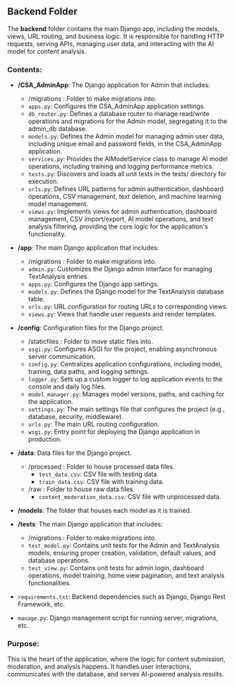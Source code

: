 ## Backend Folder

The **backend** folder contains the main Django app, including the models, views, URL routing, and business logic. It is responsible for handling HTTP requests, serving APIs, managing user data, and interacting with the AI model for content analysis.

### Contents:

- **/CSA_AdminApp**: The Django application for Admin that includes:
  - /migrations : Folder to make migrations into.
  - `apps.py`: Configures the CSA_AdminApp application settings.
  - `db_router.py`: Defines a database router to manage read/write operations and migrations for the Admin model, segregating it to the admin_db database.
  - `models.py`: Defines the Admin model for managing admin user data, including unique email and password fields, in the CSA_AdminApp application.
  - `services.py`: Provides the AIModelService class to manage AI model operations, including training and logging performance metrics.
  - `tests.py`: Discovers and loads all unit tests in the tests/ directory for execution.
  - `urls.py`: Defines URL patterns for admin authentication, dashboard operations, CSV management, text deletion, and machine learning model management.
  - `views.py`: Implements views for admin authentication, dashboard management, CSV import/export, AI model operations, and text analysis filtering, providing the core logic for the application's functionality.

- **/app**: The main Django application that includes:
  - /migrations : Folder to make migrations into.
  - `admin.py`: Customizes the Django admin interface for managing TextAnalysis entries.
  - `apps.py`: Configures the Django app settings.
  - `models.py`: Defines the Django model for the TextAnalysis database table.
  - `urls.py`: URL configuration for routing URLs to corresponding views.
  - `views.py`: Views that handle user requests and render templates.

- **/config**: Configuration files for the Django project.
  - /staticfiles : Folder to move static files into.
  - `asgi.py`: Configures ASGI for the project, enabling asynchronous server communication.
  - `config.py`: Centralizes application configurations, including model, training, data paths, and logging settings.
  - `logger.py`: Sets up a custom logger to log application events to the console and daily log files.
  - `model_manager.py`: Manages model versions, paths, and caching for the application.
  - `settings.py`: The main settings file that configures the project (e.g., database, security, middleware).
  - `urls.py`: The main URL routing configuration.
  - `wsgi.py`: Entry point for deploying the Django application in production.

- **/data**: Data files for the Django project.
  - /processed : Folder to house processed data files. 
    - `test_data.csv`: CSV file with testing data.
    - `train_data.csv`: CSV file with training data.
  - /raw : Folder to house raw data files.
    - `content_moderation_data.csv`: CSV file with unprocessed data.

- **/models**: The folder that houses each model as it is trained.

- **/tests**: The main Django application that includes:
  - /migrations : Folder to make migrations into.
  - `test_model.py`: Contains unit tests for the Admin and TextAnalysis models, ensuring proper creation, validation, default values, and database operations.
  - `test_view.py`: Contains unit tests for admin login, dashboard operations, model training, home view pagination, and text analysis functionalities.

- `requirements.txt`: Backend dependencies such as Django, Django Rest Framework, etc.
- `manage.py`: Django management script for running server, migrations, etc.

### Purpose:
This is the heart of the application, where the logic for content submission, moderation, and analysis happens. It handles user interactions, communicates with the database, and serves AI-powered analysis results.
